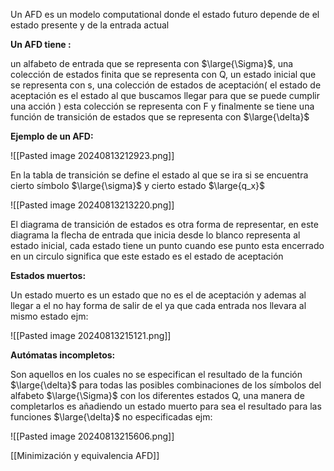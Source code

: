 Un AFD es un modelo computational donde el estado futuro depende de el 
estado presente y de la entrada actual 

<b>Un AFD tiene :</b>

un alfabeto de entrada que se representa con $\large{\Sigma}$, una colección de estados finita que 
se representa con Q, un estado inicial que se representa con s, una colección de 
estados de aceptación( el estado de aceptación es el estado al que buscamos llegar 
para que se puede cumplir una acción ) esta colección se representa con F y 
finalmente se tiene una función de transición de estados que se representa con $\large{\delta}$ 

<b>Ejemplo de un AFD:</b>

![[Pasted image 20240813212923.png]]

En la tabla de transición se define el estado al que se ira si se encuentra cierto 
símbolo $\large{\sigma}$ y cierto estado $\large{q_x}$ 

![[Pasted image 20240813213220.png]]

El diagrama de transición de estados es otra forma de representar, en este diagrama 
la flecha de entrada que inicia desde lo blanco representa al estado inicial, cada 
estado tiene un punto cuando ese punto esta encerrado en un circulo significa que 
este estado es el estado de aceptación 

<b>Estados muertos:</b>

Un estado muerto es un estado que no es el de aceptación y ademas al llegar a el no 
hay forma de salir de el ya que cada entrada nos llevara al mismo estado 
ejm:

![[Pasted image 20240813215121.png]]

<b>Autómatas incompletos:</b>

Son aquellos en los cuales no se especifican el resultado de la función $\large{\delta}$ para todas 
las posibles combinaciones de los símbolos del alfabeto $\large{\Sigma}$ con los diferentes estados 
Q, una manera de completarlos es añadiendo un estado muerto para sea el resultado
para las funciones $\large{\delta}$ no especificadas 
ejm:

![[Pasted image 20240813215606.png]]

[[Minimización y equivalencia AFD]]